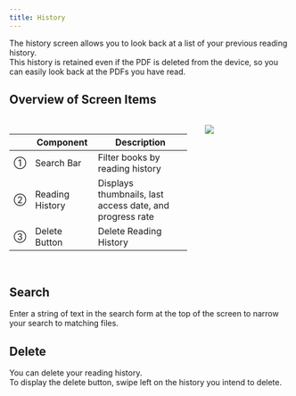 ```yaml
---
title: History
---
```


The history screen allows you to look back at a list of your previous reading history.  
This history is retained even if the PDF is deleted from the device, so you can easily look back at the PDFs you have read.

## Overview of Screen Items

<div style="display: flex; align-items: flex-start;">
    <div style="width: 70%; padding: 16px; padding-left: 0;">
        <table>
            <thead>
                <tr>
                    <th></th>
                    <th>Component</th>
                    <th>Description</th>
                </tr>
            </thead>
            <tbody>
                <tr>
                    <td>①</td>
                    <td>Search Bar</td>
                    <td>Filter books by reading history</td>
                </tr>
                <tr>
                    <td>②</td>
                    <td>Reading History</td>
                    <td>Displays thumbnails, last access date, and progress rate</td>
                </tr>
                <tr>
                    <td>③</td>
                    <td>Delete Button</td>
                    <td>Delete Reading History</td>
                </tr>
            </tbody>
        </table>
    </div>
    <div style="width: 30%; padding: 16px;">
        <img src="/images/History.png">
    </div>
</div>

## Search

Enter a string of text in the search form at the top of the screen to narrow your search to matching files.

## Delete

You can delete your reading history.  
To display the delete button, swipe left on the history you intend to delete.
